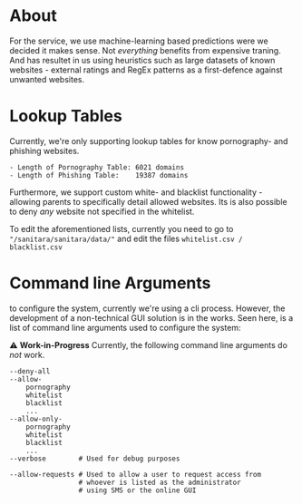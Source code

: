 # About
For the service, we use machine-learning based predictions were we decided it makes sense. Not _everything_ benefits from expensive traning. And has resultet in us using heuristics such as large datasets of known websites - external ratings and RegEx patterns as a first-defence against unwanted websites.

# Lookup Tables

Currently, we're only supporting lookup tables for know pornography- and phishing websites.

```
- Length of Pornography Table: 6021 domains
- Length of Phishing Table:    19387 domains
```

Furthermore, we support custom white- and blacklist functionality - allowing parents to specifically detail allowed websites.  Its is also possible to deny _any_ website not specified in the whitelist.

To edit the aforementioned lists, currently you need to go to\
```"/sanitara/sanitara/data/"``` and edit the files
```whitelist.csv / blacklist.csv```

# Command line Arguments

to configure the system, currently we're using a cli process. However, the development of a non-technical GUI solution is in the works.  Seen here, is a list of command line arguments used to configure the system:

:warning: **Work-in-Progress** Currently, the following command line arguments do _not_ work.

```
--deny-all
--allow-
    pornography
    whitelist
    blacklist
    ...
--allow-only-
    pornography
    whitelist
    blacklist
    ...
--verbose        # Used for debug purposes

--allow-requests # Used to allow a user to request access from
                 # whoever is listed as the administrator
                 # using SMS or the online GUI
```
